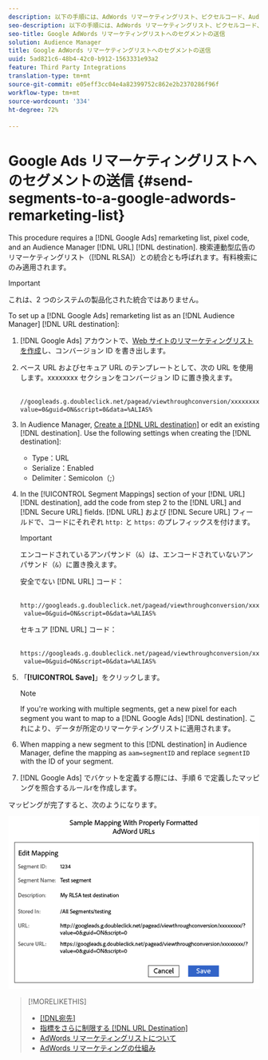 ```yaml
---
description: 以下の手順には、AdWords リマーケティングリスト、ピクセルコード、Audience Manager の URL 宛先が必要です。検索広告向けリマーケティングリスト（RLSA）統合とも呼ばれます。有料検索にのみ適用されます。
seo-description: 以下の手順には、AdWords リマーケティングリスト、ピクセルコード、Audience Manager の URL 宛先が必要です。検索広告向けリマーケティングリスト（RLSA）統合とも呼ばれます。有料検索にのみ適用されます。
seo-title: Google AdWords リマーケティングリストへのセグメントの送信
solution: Audience Manager
title: Google AdWords リマーケティングリストへのセグメントの送信
uuid: 5ad821c6-48b4-42c0-b912-1563331e93a2
feature: Third Party Integrations
translation-type: tm+mt
source-git-commit: e05eff3cc04e4a82399752c862e2b2370286f96f
workflow-type: tm+mt
source-wordcount: '334'
ht-degree: 72%

---
```



# Google Ads リマーケティングリストへのセグメントの送信 {#send-segments-to-a-google-adwords-remarketing-list}

This procedure requires a [!DNL Google Ads] remarketing list, pixel code, and an Audience Manager [!DNL URL] [!DNL destination]. 検索連動型広告のリマーケティングリスト（[!DNL RLSA]）との統合とも呼ばれます。有料検索にのみ適用されます。

>[!IMPORTANT]
>これは、2 つのシステムの製品化された統合ではありません。

To set up a [!DNL Google Ads] remarketing list as an [!DNL Audience Manager] [!DNL URL destination]:

1. [!DNL Google Ads] アカウントで、[Web サイトのリマーケティングリストを作成](https://support.google.com/adwords/answer/2454064?hl=ja)し、コンバージョン ID を書き出します。
1. ベース URL およびセキュア URL のテンプレートとして、次の URL を使用します。xxxxxxxx セクションをコンバージョン ID に置き換えます。

   ```
    //googleads.g.doubleclick.net/pagead/viewthroughconversion/xxxxxxxx/?value=0&guid=ON&script=0&data=%ALIAS%
   ```

1. In Audience Manager, [Create a [!DNL URL destination]](../../features/destinations/create-url-destination.md) or edit an existing [!DNL destination]. Use the following settings when creating the [!DNL destination]:
   * Type：URL
   * Serialize：Enabled
   * Delimiter：Semicolon（;）

1. In the [!UICONTROL Segment Mappings] section of your [!DNL URL] [!DNL destination], add the code from step 2 to the [!DNL URL] and [!DNL Secure URL] fields. [!DNL URL] および [!DNL Secure URL] フィールドで、コードにそれぞれ `http:` と `https:` のプレフィックスを付けます。

   >[!IMPORTANT]
   >
   >エンコードされているアンパサンド（`&`）は、エンコードされていないアンパサンド（`&`）に置き換えます。

   安全でない [!DNL URL] コード：

   ```
    http://googleads.g.doubleclick.net/pagead/viewthroughconversion/xxxxxxxx/?
    value=0&guid=ON&script=0&data=%ALIAS%
   ```

   セキュア [!DNL URL] コード：

   ```
    https://googleads.g.doubleclick.net/pagead/viewthroughconversion/xxxxxxxx/?
    value=0&guid=ON&script=0&data=%ALIAS%
   ```

1. 「**[!UICONTROL Save]**」をクリックします。

   >[!NOTE]
   >
   >If you&#39;re working with multiple segments, get a new pixel for each segment you want to map to a [!DNL Google Ads] [!DNL destination]. これにより、データが所定のリマーケティングリストに適用されます。

1. When mapping a new segment to this [!DNL destination] in Audience Manager, define the mapping as `aam=segmentID` and replace `segmentID` with the ID of your segment.
1. [!DNL Google Ads] でバケットを定義する際には、手順 6 で定義したマッピングを照合するルールrを作成します。

マッピングが完了すると、次のようになります。

![](../assets/rlsa_mapping.png)

>[!MORELIKETHIS]
>
>* [[!DNL宛先]](../../features/destinations/destinations.md)
>* [指標をさらに制限する [!DNL URL Destination]](../../features/destinations/create-url-destination.md)
>* [AdWords リマーケティングリストについて](https://support.google.com/adwords/answer/2472738?hl=ja)
>* [AdWords リマーケティングの仕組み](https://support.google.com/adwords/answer/2454000)


